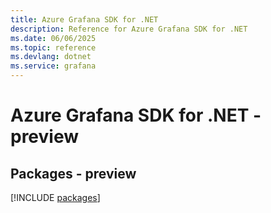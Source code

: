 ```yaml
---
title: Azure Grafana SDK for .NET
description: Reference for Azure Grafana SDK for .NET
ms.date: 06/06/2025
ms.topic: reference
ms.devlang: dotnet
ms.service: grafana
---
```

# Azure Grafana SDK for .NET - preview
## Packages - preview
[!INCLUDE [packages](grafana-index.md)]